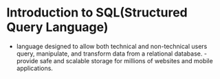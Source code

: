 # Introduction to SQL(Structured Query Language)
  -  language designed to allow both technical and non-technical users query, manipulate, and transform data from a relational database.
    -  provide safe and scalable storage for millions of websites and mobile applications.
